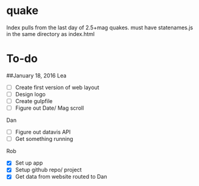 # quake
Index pulls from the last day of 2.5+mag quakes.  must have statenames.js in the same directory as index.html
# To-do

##January 18, 2016
Lea 
- [ ] Create first version of web layout
- [ ] Design logo
- [ ] Create gulpfile
- [ ] Figure out Date/ Mag scroll

Dan 
- [ ] Figure out datavis API
- [ ] Get something running

Rob
- [x] Set up app
- [x] Setup github repo/ project
- [x] Get data from website routed to Dan
